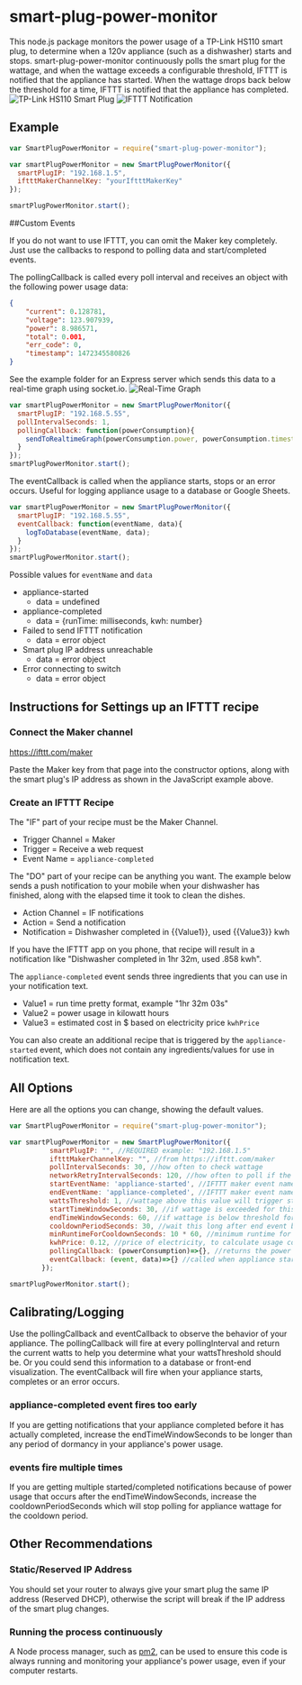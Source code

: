 # smart-plug-power-monitor

This node.js package monitors the power usage of a TP-Link HS110 smart plug, to determine when a 120v appliance (such as a dishwasher) starts and stops.  smart-plug-power-monitor continuously polls the smart plug for the wattage, and when the wattage exceeds a configurable threshold, IFTTT is notified that the appliance has started.  When the wattage drops back below the threshold for a time, IFTTT is notified that the appliance has completed.
![TP-Link HS110 Smart Plug](https://cloud.githubusercontent.com/assets/4665046/18059321/7974aba2-6de6-11e6-8acf-46f04b2fa43c.jpg)
![IFTTT Notification](https://cloud.githubusercontent.com/assets/4665046/18059320/7974923e-6de6-11e6-9271-22c954b55671.JPG)
## Example
```js
var SmartPlugPowerMonitor = require("smart-plug-power-monitor");

var smartPlugPowerMonitor = new SmartPlugPowerMonitor({
  smartPlugIP: "192.168.1.5",
  iftttMakerChannelKey: "yourIftttMakerKey"
});

smartPlugPowerMonitor.start();
```

##Custom Events

If you do not want to use IFTTT, you can omit the Maker key completely.  Just use the callbacks to respond to polling data and start/completed events.

The pollingCallback is called every poll interval and receives an object with the following power usage data:

```json
{
    "current": 0.128781,
    "voltage": 123.907939,
    "power": 8.986571,
    "total": 0.001,
    "err_code": 0,
    "timestamp": 1472345580826
}
```
See the example folder for an Express server which sends this data to a real-time graph using socket.io.
![Real-Time Graph](https://cloud.githubusercontent.com/assets/4665046/18059322/79785572-6de6-11e6-916a-8fb10c947526.gif)

```js
var smartPlugPowerMonitor = new SmartPlugPowerMonitor({
  smartPlugIP: "192.168.5.55",
  pollIntervalSeconds: 1,
  pollingCallback: function(powerConsumption){
    sendToRealtimeGraph(powerConsumption.power, powerConsumption.timestamp);
  }
});
smartPlugPowerMonitor.start();
```

The eventCallback is called when the appliance starts, stops or an error occurs.  Useful for logging appliance usage to a database or Google Sheets.

```js
var smartPlugPowerMonitor = new SmartPlugPowerMonitor({
  smartPlugIP: "192.168.5.55",
  eventCallback: function(eventName, data){
    logToDatabase(eventName, data);
  }
});
smartPlugPowerMonitor.start();
```
Possible values for `eventName` and `data`

 - appliance-started
	 - data = undefined
 - appliance-completed
	 - data = {runTime: milliseconds, kwh: number}
 - Failed to send IFTTT notification
	 - data = error object
 - Smart plug IP address unreachable
	 - data = error object
 - Error connecting to switch
	 - data = error object

## Instructions for Settings up an IFTTT recipe

### Connect the Maker channel
https://ifttt.com/maker

Paste the Maker key from that page into the constructor options, along with the smart plug's IP address as shown in the JavaScript example above.

### Create an IFTTT Recipe
The "IF" part of your recipe must be the Maker Channel.
* Trigger Channel = Maker
* Trigger = Receive a web request
* Event Name = ``appliance-completed``

The "DO" part of your recipe can be anything you want.  The example below sends a push notification to your mobile when your dishwasher has finished, along with the elapsed time it took to clean the dishes.

* Action Channel = IF notifications
* Action = Send a notification
* Notification = Dishwasher completed in {{Value1}}, used {{Value3}} kwh

If you have the IFTTT app on you phone, that recipe will result in a notification like "Dishwasher completed in 1hr 32m, used .858 kwh".

The `appliance-completed` event sends three ingredients that you can use in your notification text.

 - Value1 = run time pretty format, example "1hr 32m 03s"
 - Value2 = power usage in kilowatt hours
 - Value3 = estimated cost in $ based on electricity price `kwhPrice`

You can also create an additional recipe that is triggered by the ``appliance-started`` event, which does not contain any ingredients/values for use in notification text.

## All Options
Here are all the options you can change, showing the default values.
```js
var SmartPlugPowerMonitor = require("smart-plug-power-monitor");

var smartPlugPowerMonitor = new SmartPlugPowerMonitor({
          smartPlugIP: "", //REQUIRED example: "192.168.1.5"
          iftttMakerChannelKey: "", //from https://ifttt.com/maker
          pollIntervalSeconds: 30, //how often to check wattage
          networkRetryIntervalSeconds: 120, //how often to poll if the smart plug IP address is not reachable
          startEventName: 'appliance-started', //IFTTT maker event name
          endEventName: 'appliance-completed', //IFTTT maker event name
          wattsThreshold: 1, //wattage above this value will trigger start event after startTimeWindowSeconds
          startTimeWindowSeconds: 30, //if wattage is exceeded for this period, appliance is considered started
          endTimeWindowSeconds: 60, //if wattage is below threshold for this entire duration, appliance is considered completed running
          cooldownPeriodSeconds: 30, //wait this long after end event before responding to subsequent start events, set to same as poll interval if no cooldown is needed
          minRuntimeForCooldownSeconds: 10 * 60, //minimum runtime for cooldown period to engage.  If appliance ends earlier, start polling at usual interval after end instead of waiting for cooldown period
          kwhPrice: 0.12, //price of electricity, to calculate usage cost in IFTTT notification/event callback
          pollingCallback: (powerConsumption)=>{}, //returns the power consumption data on every polling interval
          eventCallback: (event, data)=>{} //called when appliance starts and stops
        });

smartPlugPowerMonitor.start();
```

## Calibrating/Logging
Use the pollingCallback and eventCallback to observe the behavior of your appliance.  The pollingCallback will fire at every pollingInterval and return the current watts to help you determine what your wattsThreshold should be.  Or you could send this information to a database or front-end visualization.  The eventCallback will fire when your appliance starts, completes or an error occurs.

### appliance-completed event fires too early
If you are getting notifications that your appliance completed before it has actually completed, increase the endTimeWindowSeconds to be longer than any period of dormancy in your appliance's power usage.

### events fire multiple times
If you are getting multiple started/completed notifications because of power usage that occurs after the endTimeWindowSeconds, increase the cooldownPeriodSeconds which will stop polling for appliance wattage for the cooldown period.

## Other Recommendations

### Static/Reserved IP Address
You should set your router to always give your smart plug the same IP address (Reserved DHCP), otherwise the script will break if the IP address of the smart plug changes.

### Running the process continuously

A Node process manager, such as [pm2](http://pm2.keymetrics.io/), can be used to ensure this code is always running and monitoring your appliance's power usage, even if your computer restarts.
